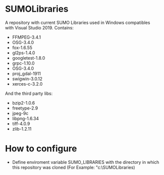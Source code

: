 # SUMOLibraries
A repository with current SUMO Libraries used in Windows compatibles with Visual Studio 2019. Contains:

* FFMPEG-3.4.1
* OSG-3.4.0
* fox-1.6.55
* gl2ps-1.4.0
* googletest-1.8.0
* grpc-1.10.0
* OSG-3.4.0
* proj_gdal-1911
* swigwin-3.0.12
* xerces-c-3.2.0

And the third party libs:

* bzip2-1.0.6
* freetype-2.9
* jpeg-9c
* libpng-1.6.34
* tiff-4.0.9
* zlib-1.2.11

# How to configure

* Define enviroment variable SUMO_LIBRARIES with the directory in which this repository was cloned (For Example: "c:\SUMOLibraries)